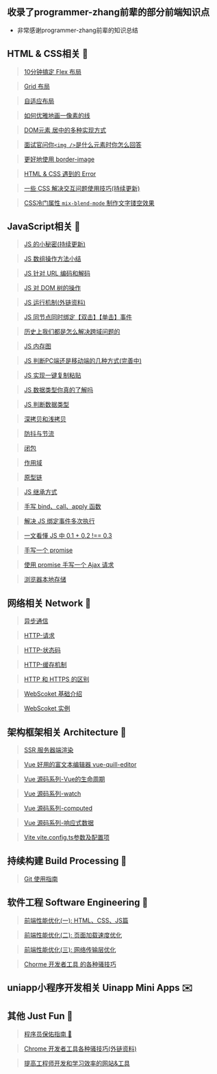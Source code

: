 ## 收录了programmer-zhang前辈的部分前端知识点
* 非常感谢programmer-zhang前辈的知识总结


## HTML & CSS相关 :european_castle:
> [10分钟搞定 Flex 布局](https://github.com/wshsh1996/front-end/blob/main/profiles/HTML&CSS/flex布局.md)

> [Grid 布局](https://github.com/wshsh1996/front-end/blob/main/profiles/HTML&CSS/grid布局.md)

> [自适应布局](https://github.com/wshsh1996/front-end/blob/main/profiles/HTML&CSS/自适应布局.md)

> [如何优雅地画一像素的线](https://github.com/wshsh1996/front-end/blob/main/profiles/HTML&CSS/css实现1px的线.md)

> [DOM元素 居中的多种实现方式](https://github.com/wshsh1996/front-end/blob/main/profiles/HTML&CSS/实现水平垂直居中多种方式.md)

> [面试官问你`<img />`是什么元素时你怎么回答](https://github.com/wshsh1996/front-end/blob/main/profiles/HTML&CSS/img是什么元素.md) 

> [更好地使用 border-image](https://github.com/wshsh1996/front-end/blob/main/profiles/HTML&CSS/border-image自定义边框属性.md)

> [HTML & CSS 遇到的 Error](https://github.com/wshsh1996/front-end/blob/main/profiles/HTML&CSS/HTML&CSS_error.md)

> [一些 CSS 解决交互问题使用技巧(持续更新)](https://github.com/wshsh1996/front-end/blob/main/profiles/HTML&CSS/HTML_永远18岁的css.md)

> [CSS冷门属性 `mix-blend-mode` 制作文字镂空效果](https://github.com/wshsh1996/front-end/blob/main/profiles/HTML&CSS/文字镂空效果.md)

## JavaScript相关 :speak_no_evil:
> [JS 的小秘密(持续更新)](https://github.com/wshsh1996/front-end/tree/master/profiles/js的小秘密.md)

> [JS 数组操作方法小结](https://github.com/wshsh1996/front-end/tree/master/profiles/js数组操作.md)

> [JS 针对 URL 编码和解码](https://github.com/wshsh1996/front-end/tree/master/profiles/js针对URL编码和解码.md)

> [JS 对 DOM 树的操作](https://github.com/wshsh1996/front-end/tree/master/profiles/js对DOM树的操作.md)

> [JS 运行机制(外链资料)](http://www.ruanyifeng.com/blog/2014/10/event-loop.html)

> [JS 同节点同时绑定【双击】【单击】事件](https://github.com/wshsh1996/front-end/tree/master/profiles/js_double-click.md)

> [历史上我们都是怎么解决跨域问题的](https://github.com/wshsh1996/front-end/tree/master/profiles/cross-origin.md)

> [JS 内存图](https://github.com/wshsh1996/front-end/tree/master/profiles/js内存图.md)
 
> [JS 判断PC端还是移动端的几种方式(完善中)](https://github.com/wshsh1996/front-end/tree/master/profiles/js判断设备.md)

> [JS 实现一键复制粘贴](https://github.com/wshsh1996/front-end/tree/master/profiles/js复制粘贴.md)

> [JS 数据类型你真的了解吗](https://github.com/wshsh1996/front-end/tree/master/profiles/js_data_type.md)

> [JS 判断数据类型](https://github.com/wshsh1996/front-end/tree/master/profiles/js_judge_type.md)

> [深拷贝和浅拷贝](https://github.com/wshsh1996/front-end/tree/master/profiles/深拷贝和浅拷贝.md)

> [防抖与节流](https://github.com/wshsh1996/front-end/tree/master/profiles/节流和防抖.md)

> [闭包](https://github.com/wshsh1996/front-end/tree/master/profiles/js_闭包.md)

> [作用域](https://github.com/wshsh1996/front-end/tree/master/profiles/js_作用域.md)

> [原型链](https://github.com/wshsh1996/front-end/tree/master/profiles/js_原型链.md)

> [JS 继承方式](https://github.com/wshsh1996/front-end/tree/master/profiles/js_inherit.md)

> [手写 bind、call、apply 函数](https://github.com/wshsh1996/front-end/tree/master/profiles/js_bind-call-apply.md)

> [解决 JS 绑定事件多次执行](https://github.com/wshsh1996/front-end/tree/master/profiles/js_more_times_bind_events.md)

> [一文看懂 JS 中 0.1 + 0.2 !== 0.3](https://github.com/wshsh1996/front-end/tree/master/profiles/js浮点数计算.md)

> [手写一个 promise](https://github.com/wshsh1996/front-end/tree/master/profiles/js_promise.md)

> [使用 promise 手写一个 Ajax 请求](https://github.com/wshsh1996/front-end/tree/master/profiles/js_ajax-promise.md)

> [浏览器本地存储](https://github.com/wshsh1996/front-end/tree/master/profiles/browser_local_storage.md)

## 网络相关 Network :postbox:
> [异步通信](https://github.com/wshsh1996/front-end/tree/master/profiles/异步通信.md)

> [HTTP-请求](https://github.com/wshsh1996/front-end/tree/master/profiles/HTTP_request.md)

> [HTTP-状态码](https://github.com/wshsh1996/front-end/tree/master/profiles/HTTP_status.md)

> [HTTP-缓存机制](https://github.com/wshsh1996/front-end/tree/master/profiles/HTTP_header.md)

> [HTTP 和 HTTPS 的区别](https://github.com/wshsh1996/front-end/tree/master/profiles/HTTP_compare.md)

> [WebScoket 基础介绍](https://github.com/wshsh1996/front-end/tree/master/profiles/webscoket_base.md)

> [WebScoket 实例](https://github.com/wshsh1996/front-end/tree/master/profiles/webscoket_example.md)

## 架构框架相关 Architecture :construction:
> [SSR 服务器端渲染](https://github.com/wshsh1996/front-end/tree/master/profiles/SSR服务器端渲染.md)

> [Vue 好用的富文本编辑器 vue-quill-editor](https://github.com/wshsh1996/front-end/tree/master/profiles/vue-quill-editor.md)

> [Vue 源码系列-Vue的生命周期](https://github.com/wshsh1996/front-end/tree/master/profiles/vue_life.md)

> [Vue 源码系列-watch](https://github.com/wshsh1996/front-end/tree/master/profiles/vue_watch.md)

> [Vue 源码系列-computed](https://github.com/wshsh1996/front-end/tree/master/profiles/vue_computed.md)

> [Vue 源码系列-响应式数据](https://github.com/wshsh1996/front-end/tree/master/profiles/vue_响应式流程.md)

> [Vite vite.config.ts参数及配置项](https://github.com/wshsh1996/vue-pc-project/blob/main/vite.config.ts)

## 持续构建 Build Processing :articulated_lorry:
> [Git 使用指南](https://github.com/wshsh1996/front-end/tree/master/profiles/git.md)

## 软件工程 Software Engineering :wrench:
> [前端性能优化(一): HTML、CSS、JS篇](https://github.com/wshsh1996/front-end/tree/master/profiles/[前端性能优化]HTML、CSS、JS篇.md)

> [前端性能优化(二): 页面加载速度优化](https://github.com/wshsh1996/front-end/tree/master/profiles/[前端性能优化]页面加载速度优化.md)

> [前端性能优化(三): 网络传输层优化](https://github.com/wshsh1996/front-end/tree/master/profiles/[前端性能优化]网络传输层优化.md)

> [Chorme 开发者工具 的各种骚技巧](https://github.com/wshsh1996/front-end/tree/master/profiles/Chrome-Devtools.md)

## uniapp小程序开发相关 Uinapp Mini Apps :envelope:
 
## 其他 Just Fun :hankey:
> [程序员保佑指南 :pray: ](https://github.com/wshsh1996/front-end/tree/master/profiles/程序员保佑指南.md)

> [Chrome 开发者工具各种骚技巧(外链资料)](https://juejin.im/post/5af53823f265da0b75282b0f?utm_source=gold_browser_extension)

> [提高工程师开发和学习效率的网站&工具]()




